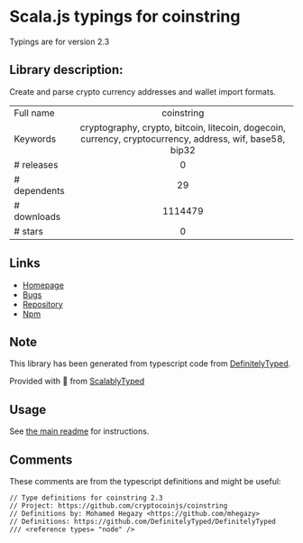 
# Scala.js typings for coinstring

Typings are for version 2.3

## Library description:
Create and parse crypto currency addresses and wallet import formats.

|                    |                 |
| ------------------ | :-------------: |
| Full name          | coinstring |
| Keywords           | cryptography, crypto, bitcoin, litecoin, dogecoin, currency, cryptocurrency, address, wif, base58, bip32 |
| # releases         | 0 |
| # dependents       | 29 |
| # downloads        | 1114479 |
| # stars            | 0 |

## Links
- [Homepage](https://github.com/cryptocoinjs/coinstring)
- [Bugs](https://github.com/cryptocoinjs/coinstring/issues)
- [Repository](https://github.com/cryptocoinjs/coinstring)
- [Npm](https://www.npmjs.com/package/coinstring)
    


## Note
This library has been generated from typescript code from [DefinitelyTyped](https://definitelytyped.org).

Provided with :purple_heart: from [ScalablyTyped](https://github.com/oyvindberg/ScalablyTyped)

## Usage
See [the main readme](../../readme.md) for instructions.

## Comments

These comments are from the typescript definitions and might be useful:
```
// Type definitions for coinstring 2.3
// Project: https://github.com/cryptocoinjs/coinstring
// Definitions by: Mohamed Hegazy <https://github.com/mhegazy>
// Definitions: https://github.com/DefinitelyTyped/DefinitelyTyped
/// <reference types= "node" />

```

